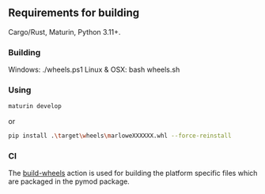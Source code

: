 ## Requirements for building

Cargo/Rust, Maturin, Python 3.11+.

### Building

Windows: ./wheels.ps1
Linux & OSX: bash wheels.sh

### Using

```bash 
maturin develop
```

or

```bash
pip install .\target\wheels\marloweXXXXXX.whl --force-reinstall
```

### CI

The [build-wheels](https://github.com/OlofBlomqvist/marlowe-py/actions/workflows/wheely.yml) action is used for building the platform specific files which are packaged in the pymod package.


